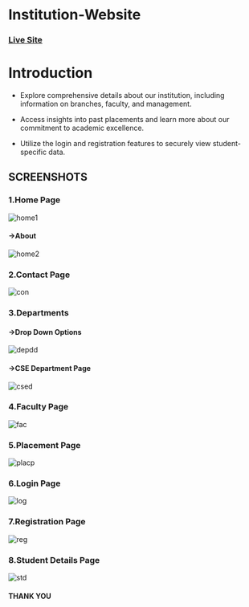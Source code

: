 # Institution-Website

### [Live Site](https://hemanth110702.github.io/institution-website/)

# Introduction 

- Explore comprehensive details about our institution, including information on branches, faculty, and management.

- Access insights into past placements and learn more about our commitment to academic excellence.

- Utilize the login and registration features to securely view student-specific data.


## SCREENSHOTS

### 1.Home Page
![home1](https://user-images.githubusercontent.com/89832451/205453746-6c13f1b4-0b7b-4957-a101-7bda4a24a050.png)

#### ->About
 ![home2](https://user-images.githubusercontent.com/89832451/205453862-392d58e8-20f8-47b1-9d8f-6503bf1ef93f.png)

### 2.Contact Page
![con](https://user-images.githubusercontent.com/89832451/205453945-c2ab3f55-9232-4967-9548-1d6a8a2341f7.png)

### 3.Departments 
 #### ->Drop Down Options
 ![depdd](https://user-images.githubusercontent.com/89832451/205454049-f3aa5e9c-e073-4385-8877-7cf787e2277a.png)
 #### ->CSE Department Page
 ![csed](https://user-images.githubusercontent.com/89832451/205454116-f9367d48-c39f-4a92-be7e-241a3d32a147.png)

### 4.Faculty Page
![fac](https://user-images.githubusercontent.com/89832451/205454334-6b5781d1-4062-4b19-b859-0a458c6a2be8.png)

### 5.Placement Page
![placp](https://user-images.githubusercontent.com/89832451/205454423-531c7816-a28b-4acd-b859-d31c23acc805.png)

### 6.Login Page
![log](https://user-images.githubusercontent.com/89832451/205454754-b4b81da7-519c-4d72-9b96-1b11895bb268.png)

### 7.Registration Page
![reg](https://user-images.githubusercontent.com/89832451/205454811-b0915e65-b5a7-41c0-9bed-f147be550f01.png)

### 8.Student Details Page
![std](https://user-images.githubusercontent.com/89832451/205454883-8b993aba-ac4f-4b5a-a987-e206f678ac11.png)

#### THANK YOU 


